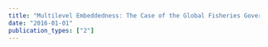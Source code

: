 ```yaml
---
title: "Multilevel Embeddedness: The Case of the Global Fisheries Governance Complex"
date: "2016-01-01"
publication_types: ["2"]
---
```

